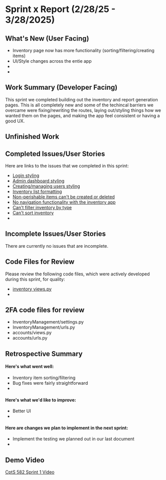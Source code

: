 # Sprint x Report (2/28/25 - 3/28/2025)
## What's New (User Facing)
* Inventory page now has more functionality (sorting/filtering/creating items)
* UI/Style changes across the entie app
* 
* 
## Work Summary (Developer Facing)
This sprint we completed building out the inventory and report generation pages. This is all completely new and some of the techincal barriers we overcame were fixing/rewriting the routes, laying out/styling things how we wanted them on the pages, and making the app feel consistent or having a good UX.
## Unfinished Work

## Completed Issues/User Stories
Here are links to the issues that we completed in this sprint:
* [Login styling](https://github.com/tbergdahl/InventoryManagement/issues/11)
* [Admin dashboard styling](https://github.com/tbergdahl/InventoryManagement/issues/13)
* [Creating/managing users styling](https://github.com/tbergdahl/InventoryManagement/issues/14)
* [Inventory list formatting](https://github.com/tbergdahl/InventoryManagement/issues/16)
* [Non-perishable items can't be created or deleted](https://github.com/tbergdahl/InventoryManagement/issues/18)
* [No navigation functionality with the inventory app](https://github.com/tbergdahl/InventoryManagement/issues/20)
* [Can't filter inventory by type](https://github.com/tbergdahl/InventoryManagement/issues/22)
* [Can't sort inventory](https://github.com/tbergdahl/InventoryManagement/issues/24)
* 

  
## Incomplete Issues/User Stories
There are currently no issues that are incomplete.
## Code Files for Review
Please review the following code files, which were actively developed during this
sprint, for quality:
* [inventory views.py](https://github.com/tbergdahl/InventoryManagement/blob/main/apps/inventory/views.py)
* 

## 2FA code files for review
* InventoryManagement/settings.py
* InventoryManagement/urls.py
* accounts/views.py
* accounts/urls.py
## Retrospective Summary
#### Here's what went well:
* Inventory item sorting/filtering
* Bug fixes were fairly straightforward
* 
#### Here's what we'd like to improve:
* Better UI
* 
#### Here are changes we plan to implement in the next sprint:
* Implement the testing we planned out in our last document
* 
## Demo Video
[CptS 582 Sprint 1 Video](https://youtu.be/FLbpDkTvuso)


